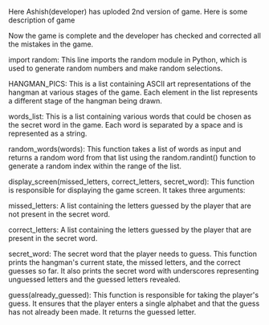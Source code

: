 Here Ashish(developer) has uploded 2nd version of game.
Here is some description of game

Now the game is complete and the developer has checked and corrected all the mistakes in the game. 

import random: This line imports the random module in Python, which is used to generate random numbers and make random selections.

HANGMAN_PICS: This is a list containing ASCII art representations of the hangman at various stages of the game. Each element in the list represents a different stage of the hangman being drawn.

words_list: This is a list containing various words that could be chosen as the secret word in the game. Each word is separated by a space and is represented as a string.

random_words(words): This function takes a list of words as input and returns a random word from that list using the random.randint() function to generate a random index within the range of the list.

display_screen(missed_letters, correct_letters, secret_word): This function is responsible for displaying the game screen. It takes three arguments:

missed_letters: A list containing the letters guessed by the player that are not present in the secret word.

correct_letters: A list containing the letters guessed by the player that are present in the secret word.

secret_word: The secret word that the player needs to guess.
This function prints the hangman's current state, the missed letters, and the correct guesses so far. It also prints the secret word with underscores representing unguessed letters and the guessed letters revealed.

guess(already_guessed): This function is responsible for taking the player's guess. It ensures that the player enters a single alphabet and that the guess has not already been made. It returns the guessed letter. 
  



 
